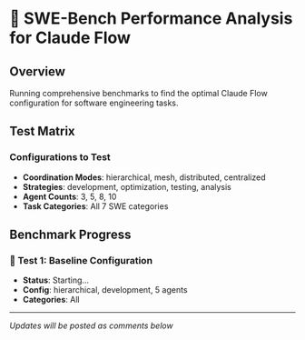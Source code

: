 # 🚀 SWE-Bench Performance Analysis for Claude Flow

## Overview
Running comprehensive benchmarks to find the optimal Claude Flow configuration for software engineering tasks.

## Test Matrix

### Configurations to Test
- **Coordination Modes**: hierarchical, mesh, distributed, centralized
- **Strategies**: development, optimization, testing, analysis
- **Agent Counts**: 3, 5, 8, 10
- **Task Categories**: All 7 SWE categories

## Benchmark Progress

### 🔄 Test 1: Baseline Configuration
- **Status**: Starting...
- **Config**: hierarchical, development, 5 agents
- **Categories**: All

---

*Updates will be posted as comments below*